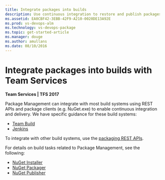 ```yaml
---
title: Integrate packages into builds
description: Use continuous integration to restore and publish packages to Package Management in Visual Studio Team Services and Team Foundation Server
ms.assetid: EA0CBF42-3EBB-42F9-A210-0020DE13A92E
ms.prod: vs-devops-alm
ms.technology: vs-devops-package
ms.topic: get-started-article
ms.manager: douge
ms.author: amullans
ms.date: 08/10/2016
---
```


# Integrate packages into builds with Team Services

**Team Services | TFS 2017**

Package Management can integrate with most build systems using REST APIs and package clients (e.g. NuGet.exe) to enable continuous integration and delivery. We have specific guidance for these build systems:

* [Team Build](team-build.md)
* [Jenkins](jenkins.md)

To integrate with other build systems, use the [packaging REST APIs](../../integrate/rest-api-overview.md).

For details on build tasks related to Package Management, see the following:
* [NuGet Installer](../../build-release/tasks/package/nuget-installer.md)
* [NuGet Packager](../../build-release/tasks/package/nuget-packager.md)
* [NuGet Publisher](../../build-release/tasks/package/nuget-publisher.md)

